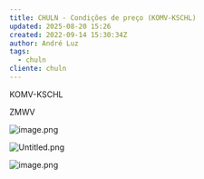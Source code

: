 ```yaml
---
title: CHULN - Condições de preço (KOMV-KSCHL)
updated: 2025-08-20 15:26
created: 2022-09-14 15:30:34Z
author: André Luz
tags:
  - chuln
cliente: chuln
---
```


KOMV-KSCHL

ZMWV

![image.png](image-21.png)

![Untitled.png](Untitled-3.png)

![image.png](image-22.png)